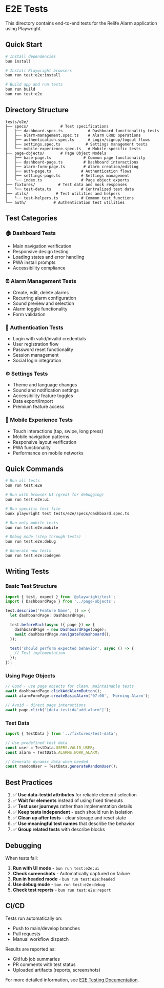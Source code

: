 # E2E Tests

This directory contains end-to-end tests for the Relife Alarm application using Playwright.

## Quick Start

```bash
# Install dependencies
bun install

# Install Playwright browsers
bun run test:e2e:install

# Build app and run tests
bun run build
bun run test:e2e
```

## Directory Structure

```
tests/e2e/
├── specs/              # Test specifications
│   ├── dashboard.spec.ts           # Dashboard functionality tests
│   ├── alarm-management.spec.ts    # Alarm CRUD operations
│   ├── authentication.spec.ts      # Login/signup/logout flows
│   ├── settings.spec.ts           # Settings management tests
│   └── mobile-experience.spec.ts   # Mobile-specific tests
├── page-objects/       # Page Object Models
│   ├── base-page.ts              # Common page functionality
│   ├── dashboard-page.ts         # Dashboard interactions
│   ├── alarm-form-page.ts        # Alarm creation/editing
│   ├── auth-page.ts             # Authentication flows
│   ├── settings-page.ts         # Settings management
│   └── index.ts                 # Page object exports
├── fixtures/          # Test data and mock responses
│   └── test-data.ts             # Centralized test data
├── utils/            # Test utilities and helpers
│   └── test-helpers.ts          # Common test functions
└── auth/            # Authentication test utilities
```

## Test Categories

### 🏠 Dashboard Tests

- Main navigation verification
- Responsive design testing
- Loading states and error handling
- PWA install prompts
- Accessibility compliance

### ⏰ Alarm Management Tests

- Create, edit, delete alarms
- Recurring alarm configuration
- Sound preview and selection
- Alarm toggle functionality
- Form validation

### 🔐 Authentication Tests

- Login with valid/invalid credentials
- User registration flow
- Password reset functionality
- Session management
- Social login integration

### ⚙️ Settings Tests

- Theme and language changes
- Sound and notification settings
- Accessibility feature toggles
- Data export/import
- Premium feature access

### 📱 Mobile Experience Tests

- Touch interactions (tap, swipe, long press)
- Mobile navigation patterns
- Responsive layout verification
- PWA functionality
- Performance on mobile networks

## Quick Commands

```bash
# Run all tests
bun run test:e2e

# Run with browser UI (great for debugging)
bun run test:e2e:ui

# Run specific test file
bunx playwright test tests/e2e/specs/dashboard.spec.ts

# Run only mobile tests
bun run test:e2e:mobile

# Debug mode (step through tests)
bun run test:e2e:debug

# Generate new tests
bun run test:e2e:codegen
```

## Writing Tests

### Basic Test Structure

```typescript
import { test, expect } from '@playwright/test';
import { DashboardPage } from '../page-objects';

test.describe('Feature Name', () => {
  let dashboardPage: DashboardPage;

  test.beforeEach(async ({ page }) => {
    dashboardPage = new DashboardPage(page);
    await dashboardPage.navigateToDashboard();
  });

  test('should perform expected behavior', async () => {
    // Test implementation
  });
});
```

### Using Page Objects

```typescript
// Good - use page objects for clean, maintainable tests
await dashboardPage.clickAddAlarmButton();
await alarmFormPage.createBasicAlarm('07:00', 'Morning Alarm');

// Avoid - direct page interactions
await page.click('[data-testid="add-alarm"]');
```

### Test Data

```typescript
import { TestData } from '../fixtures/test-data';

// Use predefined test data
const user = TestData.USERS.VALID_USER;
const alarm = TestData.ALARMS.WORK_ALARM;

// Generate dynamic data when needed
const randomUser = TestData.generateRandomUser();
```

## Best Practices

1. ✅ **Use data-testid attributes** for reliable element selection
2. ✅ **Wait for elements** instead of using fixed timeouts
3. ✅ **Test user journeys** rather than implementation details
4. ✅ **Keep tests independent** - each should run in isolation
5. ✅ **Clean up after tests** - clear storage and reset state
6. ✅ **Use meaningful test names** that describe the behavior
7. ✅ **Group related tests** with describe blocks

## Debugging

When tests fail:

1. **Run with UI mode** - `bun run test:e2e:ui`
2. **Check screenshots** - Automatically captured on failure
3. **Run in headed mode** - `bun run test:e2e:headed`
4. **Use debug mode** - `bun run test:e2e:debug`
5. **Check test reports** - `bun run test:e2e:report`

## CI/CD

Tests run automatically on:

- Push to main/develop branches
- Pull requests
- Manual workflow dispatch

Results are reported as:

- GitHub job summaries
- PR comments with test status
- Uploaded artifacts (reports, screenshots)

For more detailed information, see [E2E Testing Documentation](../docs/e2e-testing.md).
